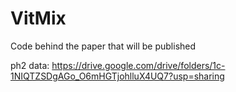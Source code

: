 # VitMix
Code behind the paper that will be published

ph2 data: https://drive.google.com/drive/folders/1c-1NIQTZSDgAGo_O6mHGTjohlluX4UQ7?usp=sharing
